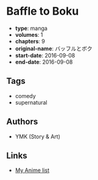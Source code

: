 # Baffle to Boku

-   **type**: manga
-   **volumes**: 1
-   **chapters**: 9
-   **original-name**: バッフルとボク
-   **start-date**: 2016-09-08
-   **end-date**: 2016-09-08

## Tags

-   comedy
-   supernatural

## Authors

-   YMK (Story & Art)

## Links

-   [My Anime list](https://myanimelist.net/manga/113237/Baffle_to_Boku)

